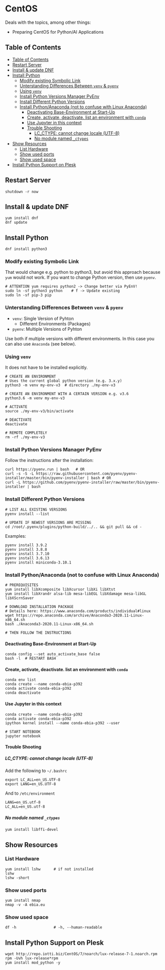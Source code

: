 # CentOS

Deals with the topics, among other things:

- Preparing CentOS for Python/AI  Applications


## Table of Contents

<!-- @import "[TOC]" {cmd="toc" depthFrom=2 depthTo=6 orderedList=false} -->

<!-- code_chunk_output -->

- [Table of Contents](#table-of-contents)
- [Restart Server](#restart-server)
- [Install & update DNF](#install-update-dnf)
- [Install Python](#install-python)
  - [Modify existing Symbolic Link](#modify-existing-symbolic-link)
  - [Unterstanding Differences Between `venv` & `pyenv`](#unterstanding-differences-between-venv-pyenv)
  - [Using `venv`](#using-venv)
  - [Install Python Versions Manager PyEnv](#install-python-versions-manager-pyenv)
  - [Install Different Python Versions](#install-different-python-versions)
  - [Install Python/Anaconda (not to confuse with Linux Anaconda)](#install-pythonanaconda-not-to-confuse-with-linux-anaconda)
    - [Deactivating Base-Environment at Start-Up](#deactivating-base-environment-at-start-up)
    - [Create, activate, deactivate. list an environment with `conda`](#create-activate-deactivate-list-an-environment-with-conda)
    - [Use Jupyter in this context](#use-jupyter-in-this-context)
    - [Trouble Shooting](#trouble-shooting)
      - [LC_CTYPE: cannot change locale (UTF-8)](#lc_ctype-cannot-change-locale-utf-8)
      - [No module named `_ctypes`](#no-module-named-_ctypes)
- [Show Resources](#show-resources)
  - [List Hardware](#list-hardware)
  - [Show used ports](#show-used-ports)
  - [Show used space](#show-used-space)
- [Install Python Support on Plesk](#install-python-support-on-plesk)

<!-- /code_chunk_output -->


## Restart Server

```shell
shutdown -r now
```

## Install & update DNF

```shell
yum install dnf
dnf update 
```

## Install Python

```shell
dnf install python3
```
    
### Modify existing Symbolic Link 

That would change e.g. python to python3, but avoid this approach because `yum` would not work. If you want to change Python version, then use `pyenv`.

```shell
# ATTENTION yum requires python2 -> Change better via PyEnV!
sudo ln -sf python3 python    # f -> Update existing
sudo ln -sf pip-3 pip
```

### Unterstanding Differences Between `venv` & `pyenv`

- `venv`: Single Version of Pyhton
  - Different Environments (Packages)
- `pyenv`: Multiple Versions of Pyhton

Use both if multiple versions with different environments. In this case you can also use `Anaconda` (see below).

### Using `venv`

It does not have to be installed explicitly.

```shell
# CREATE AN ENVIRONMENT
# Uses the current global python version (e.g. 3.x.y)
python3 -m venv my-env-v3  # directory ./my-env-v3

# CREATE AN ENVIRONMENT WITH A CERTAIN VERSION e.g. v3.6
python3.6 -m venv my-env-v3

# ACTIVATE 
source ./my-env-v3/bin/activate

# DEACTIVATE
deactivate

# REMOTE COMPLETELY
rm -rf ./my-env-v3
```

### Install Python Versions Manager PyEnv

Follow the instructions after the installation:

```shell
curl https://pyenv.run | bash   # OR
curl -s -S -L https://raw.githubusercontent.com/pyenv/pyenv-installer/master/bin/pyenv-installer | bash # OR
curl -L https://github.com/pyenv/pyenv-installer/raw/master/bin/pyenv-installer | bash
```

### Install Different Python Versions

```shell
# LIST ALL EXISTING VERSIONS
pyenv install --list

# UPDATE IF NEWEST VERSIONS ARE MISSING
cd /root/.pyenv/plugins/python-build/../.. && git pull && cd -
```

Examples:

```shell
pyenv install 3.9.2
pyenv install 3.8.8
pyenv install 3.7.10
pyenv install 3.6.13
pyenv install miniconda-3.10.1
```

### Install Python/Anaconda (not to confuse with Linux Anaconda)

```shell
# PREREQUISITES
yum install libXcomposite libXcursor libXi libXtst 
yum install libXrandr alsa-lib mesa-libEGL libXdamage mesa-libGL libXScrnSaver

# DOWNLOAD INSTALLATION PACKAGE
# Details here: https://www.anaconda.com/products/individual#linux
wget https://repo.anaconda.com/archive/Anaconda3-2020.11-Linux-x86_64.sh
bash ./Anaconda3-2020.11-Linux-x86_64.sh

# THEN FOLLOW THE INSTRUCTIONS
```

#### Deactivating Base-Environment at Start-Up

```shell
conda config --set auto_activate_base false
bash -l  # RESTART BASH
```

#### Create, activate, deactivate. list an environment with `conda`

```shell
conda env list
conda create --name conda-ebia-p392
conda activate conda-ebia-p392
conda deactivate
```

#### Use Jupyter in this context

```shell
conda create --name conda-ebia-p392
conda activate conda-ebia-p392
ipython kernel install --name conda-ebia-p392 --user

# START NOTEBOOK
jupyter notebook
```

#### Trouble Shooting 

##### LC_CTYPE: cannot change locale (UTF-8)

Add the following to `~/.bashrc`

```shell
export LC_ALL=en_US.UTF-8
export LANG=en_US.UTF-8
```
And to `/etc/environment`

```shell
LANG=en_US.utf-8
LC_ALL=en_US.utf-8
```

##### No module named `_ctypes`

```shell
yum install libffi-devel
```


## Show Resources    

###  List Hardware

    yum install lshw      # if not installed
    lshw
    lshw -short
    
### Show used ports 

    yum install nmap
    nmap -v -A ebia.eu
    
### Show used space

    df -h                 # -h, --human-readable
    
## Install Python Support on Plesk

```shell
wget http://repo.iotti.biz/CentOS/7/noarch/lux-release-7-1.noarch.rpm
rpm -Uvh lux-release*rpm
yum install mod_python -y
```